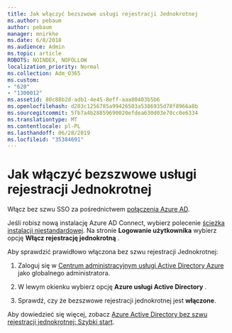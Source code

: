 ```yaml
---
title: Jak włączyć bezszwowe usługi rejestracji Jednokrotnej
ms.author: pebaum
author: pebaum
manager: mnirkhe
ms.date: 6/8/2018
ms.audience: Admin
ms.topic: article
ROBOTS: NOINDEX, NOFOLLOW
localization_priority: Normal
ms.collection: Adm_O365
ms.custom:
- "628"
- "1300012"
ms.assetid: 80c88b2d-adb1-4e45-8eff-aaa80403b5b6
ms.openlocfilehash: d203c1256785a99426503a5386935d78f8966a8b
ms.sourcegitcommit: 5fb7a4b28859690020efdea630d03e70cc0e6334
ms.translationtype: MT
ms.contentlocale: pl-PL
ms.lasthandoff: 06/28/2019
ms.locfileid: "35384691"
---
```

# <a name="how-to-enable-seamless-sso"></a>Jak włączyć bezszwowe usługi rejestracji Jednokrotnej

Włącz bez szwu SSO za pośrednictwem [połączenia Azure AD](https://docs.microsoft.com/azure/active-directory/connect/active-directory-aadconnect).
  
Jeśli robisz nową instalację Azure AD Connect, wybierz polecenie [ścieżka instalacji niestandardowej](https://docs.microsoft.com/azure/active-directory/connect/active-directory-aadconnect-get-started-custom). Na stronie **Logowanie użytkownika** wybierz opcję **Włącz rejestrację jednokrotną** .
  
Aby sprawdzić prawidłowo włączona bez szwu rejestracji Jednokrotnej:
  
1. Zaloguj się w [Centrum administracyjnym usługi Active Directory Azure](https://aad.portal.azure.com) jako globalnego administratora.

2. W lewym okienku wybierz opcję **Azure usługi Active Directory** .

3. Sprawdź, czy że bezszwowe rejestracji jednokrotnej jest **włączone**.

Aby dowiedzieć się więcej, zobacz [Azure Active Directory bez szwu rejestracji jednokrotnej: Szybki start](https://docs.microsoft.com/azure/active-directory/connect/active-directory-aadconnect-sso-quick-start).
  